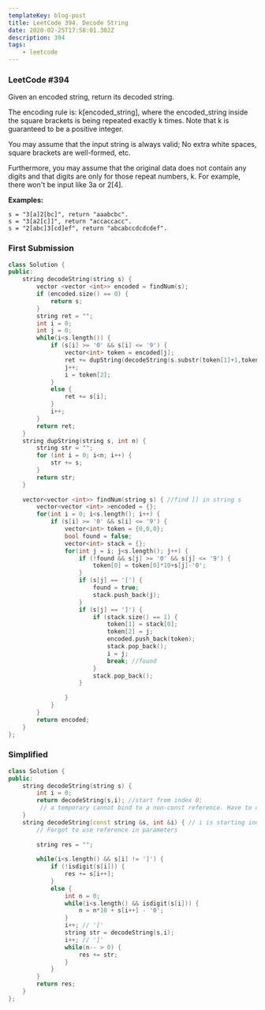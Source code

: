 ```yaml
---
templateKey: blog-post
title: LeetCode 394. Decode String
date: 2020-02-25T17:58:01.302Z
description: 394
tags: 
    - leetcode
---
```



### LeetCode #394

Given an encoded string, return its decoded string.

The encoding rule is: k[encoded_string], where the encoded_string inside the square brackets is being repeated exactly k times. Note that k is guaranteed to be a positive integer.

You may assume that the input string is always valid; No extra white spaces, square brackets are well-formed, etc.

Furthermore, you may assume that the original data does not contain any digits and that digits are only for those repeat numbers, k. For example, there won't be input like 3a or 2[4].

**Examples:**

```
s = "3[a]2[bc]", return "aaabcbc".
s = "3[a2[c]]", return "accaccacc".
s = "2[abc]3[cd]ef", return "abcabccdcdcdef".
```

<!--more-->

### First Submission

```cpp
class Solution {
public:
    string decodeString(string s) {
        vector <vector <int>> encoded = findNum(s);
        if (encoded.size() == 0) {
            return s;
        }
        string ret = "";
        int i = 0;
        int j = 0;
        while(i<s.length()) {
            if (s[i] >= '0' && s[i] <= '9') {
                vector<int> token = encoded[j];
                ret += dupString(decodeString(s.substr(token[1]+1,token[2]-token[1]-1)),token[0]);
                j++;
                i = token[2];
            }
            else {
                ret += s[i];
            }
            i++;
        }
        return ret;
    }
    string dupString(string s, int n) {
        string str = "";
        for (int i = 0; i<n; i++) {
            str += s;
        }
        return str;
    }
    
    vector<vector <int>> findNum(string s) { //find [] in string s
        vector<vector <int> >encoded = {}; 
        for(int i = 0; i<s.length(); i++) {
            if (s[i] >= '0' && s[i] <= '9') {
                vector<int> token = {0,0,0};
                bool found = false;
                vector<int> stack = {};
                for(int j = i; j<s.length(); j++) {
                    if (!found && s[j] >= '0' && s[j] <= '9') {
                        token[0] = token[0]*10+s[j]-'0';
                    }
                    if (s[j] == '[') {
                        found = true;
                        stack.push_back(j);
                    }
                    if (s[j] == ']') {
                        if (stack.size() == 1) {
                            token[1] = stack[0];
                            token[2] = j;
                            encoded.push_back(token);
                            stack.pop_back();
                            i = j;
                            break; //found
                        }
                        stack.pop_back();
                    }
                    
                }
            }
        }
        return encoded;
    }
};
```

### Simplified

```cpp
class Solution {
public:
    string decodeString(string s) {
        int i = 0;
        return decodeString(s,i); //start from index 0;
         // a temporary cannot bind to a non-const reference. Have to declare an int first.
    }
    string decodeString(const string &s, int &i) { // i is starting index
        // Forgot to use reference in parameters
        
        string res = "";
        
        while(i<s.length() && s[i] != ']') {
            if (!isdigit(s[i])) {
                res += s[i++];
            }
            else {
                int n = 0;
                while(i<s.length() && isdigit(s[i])) {
                    n = n*10 + s[i++] - '0';
                }
                i++; // '['
                string str = decodeString(s,i);
                i++; // ']'
                while(n-- > 0) {
                    res += str;
                }
            }
        }
        return res;
    }
};
```

